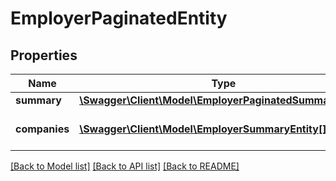 # EmployerPaginatedEntity

## Properties
Name | Type | Description | Notes
------------ | ------------- | ------------- | -------------
**summary** | [**\Swagger\Client\Model\EmployerPaginatedSummaryEntity**](EmployerPaginatedSummaryEntity.md) |  | [optional] 
**companies** | [**\Swagger\Client\Model\EmployerSummaryEntity[]**](EmployerSummaryEntity.md) | List of paginated companies | [optional] 

[[Back to Model list]](../README.md#documentation-for-models) [[Back to API list]](../README.md#documentation-for-api-endpoints) [[Back to README]](../README.md)

